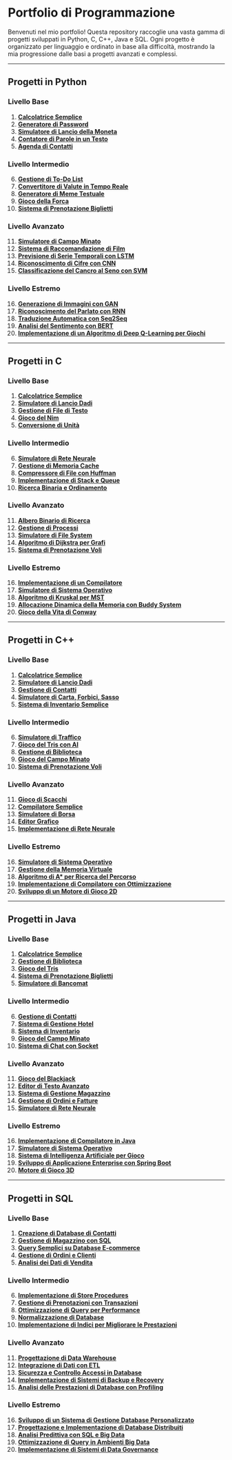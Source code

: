 # Portfolio di Programmazione

Benvenuti nel mio portfolio! Questa repository raccoglie una vasta gamma di progetti sviluppati in Python, C, C++, Java e SQL. Ogni progetto è organizzato per linguaggio e ordinato in base alla difficoltà, mostrando la mia progressione dalle basi a progetti avanzati e complessi.

---

## Progetti in Python

### Livello Base
1. **[Calcolatrice Semplice]([https://github.com/tuo-username/progetto-python1](https://github.com/Oudeys/calcolatrice-semplice-python))**
2. **[Generatore di Password](https://github.com/tuo-username/progetto-python2)**
3. **[Simulatore di Lancio della Moneta](https://github.com/tuo-username/progetto-python3)**
4. **[Contatore di Parole in un Testo](https://github.com/tuo-username/progetto-python4)**
5. **[Agenda di Contatti](https://github.com/tuo-username/progetto-python5)**

### Livello Intermedio
6. **[Gestione di To-Do List](https://github.com/tuo-username/progetto-python6)**
7. **[Convertitore di Valute in Tempo Reale](https://github.com/tuo-username/progetto-python7)**
8. **[Generatore di Meme Testuale](https://github.com/tuo-username/progetto-python8)**
9. **[Gioco della Forca](https://github.com/tuo-username/progetto-python9)**
10. **[Sistema di Prenotazione Biglietti](https://github.com/tuo-username/progetto-python10)**

### Livello Avanzato
11. **[Simulatore di Campo Minato](https://github.com/tuo-username/progetto-python11)**
12. **[Sistema di Raccomandazione di Film](https://github.com/tuo-username/progetto-python12)**
13. **[Previsione di Serie Temporali con LSTM](https://github.com/tuo-username/progetto-python13)**
14. **[Riconoscimento di Cifre con CNN](https://github.com/tuo-username/progetto-python14)**
15. **[Classificazione del Cancro al Seno con SVM](https://github.com/tuo-username/progetto-python15)**

### Livello Estremo
16. **[Generazione di Immagini con GAN](https://github.com/tuo-username/progetto-python16)**
17. **[Riconoscimento del Parlato con RNN](https://github.com/tuo-username/progetto-python17)**
18. **[Traduzione Automatica con Seq2Seq](https://github.com/tuo-username/progetto-python18)**
19. **[Analisi del Sentimento con BERT](https://github.com/tuo-username/progetto-python19)**
20. **[Implementazione di un Algoritmo di Deep Q-Learning per Giochi](https://github.com/tuo-username/progetto-python20)**

---

## Progetti in C

### Livello Base
1. **[Calcolatrice Semplice](https://github.com/tuo-username/progetto-c1)**
2. **[Simulatore di Lancio Dadi](https://github.com/tuo-username/progetto-c2)**
3. **[Gestione di File di Testo](https://github.com/tuo-username/progetto-c3)**
4. **[Gioco del Nim](https://github.com/tuo-username/progetto-c4)**
5. **[Conversione di Unità](https://github.com/tuo-username/progetto-c5)**

### Livello Intermedio
6. **[Simulatore di Rete Neurale](https://github.com/tuo-username/progetto-c6)**
7. **[Gestione di Memoria Cache](https://github.com/tuo-username/progetto-c7)**
8. **[Compressore di File con Huffman](https://github.com/tuo-username/progetto-c8)**
9. **[Implementazione di Stack e Queue](https://github.com/tuo-username/progetto-c9)**
10. **[Ricerca Binaria e Ordinamento](https://github.com/tuo-username/progetto-c10)**

### Livello Avanzato
11. **[Albero Binario di Ricerca](https://github.com/tuo-username/progetto-c11)**
12. **[Gestione di Processi](https://github.com/tuo-username/progetto-c12)**
13. **[Simulatore di File System](https://github.com/tuo-username/progetto-c13)**
14. **[Algoritmo di Dijkstra per Grafi](https://github.com/tuo-username/progetto-c14)**
15. **[Sistema di Prenotazione Voli](https://github.com/tuo-username/progetto-c15)**

### Livello Estremo
16. **[Implementazione di un Compilatore](https://github.com/tuo-username/progetto-c16)**
17. **[Simulatore di Sistema Operativo](https://github.com/tuo-username/progetto-c17)**
18. **[Algoritmo di Kruskal per MST](https://github.com/tuo-username/progetto-c18)**
19. **[Allocazione Dinamica della Memoria con Buddy System](https://github.com/tuo-username/progetto-c19)**
20. **[Gioco della Vita di Conway](https://github.com/tuo-username/progetto-c20)**

---

## Progetti in C++

### Livello Base
1. **[Calcolatrice Semplice](https://github.com/tuo-username/progetto-cpp1)**
2. **[Simulatore di Lancio Dadi](https://github.com/tuo-username/progetto-cpp2)**
3. **[Gestione di Contatti](https://github.com/tuo-username/progetto-cpp3)**
4. **[Simulatore di Carta, Forbici, Sasso](https://github.com/tuo-username/progetto-cpp4)**
5. **[Sistema di Inventario Semplice](https://github.com/tuo-username/progetto-cpp5)**

### Livello Intermedio
6. **[Simulatore di Traffico](https://github.com/tuo-username/progetto-cpp6)**
7. **[Gioco del Tris con AI](https://github.com/tuo-username/progetto-cpp7)**
8. **[Gestione di Biblioteca](https://github.com/tuo-username/progetto-cpp8)**
9. **[Gioco del Campo Minato](https://github.com/tuo-username/progetto-cpp9)**
10. **[Sistema di Prenotazione Voli](https://github.com/tuo-username/progetto-cpp10)**

### Livello Avanzato
11. **[Gioco di Scacchi](https://github.com/tuo-username/progetto-cpp11)**
12. **[Compilatore Semplice](https://github.com/tuo-username/progetto-cpp12)**
13. **[Simulatore di Borsa](https://github.com/tuo-username/progetto-cpp13)**
14. **[Editor Grafico](https://github.com/tuo-username/progetto-cpp14)**
15. **[Implementazione di Rete Neurale](https://github.com/tuo-username/progetto-cpp15)**

### Livello Estremo
16. **[Simulatore di Sistema Operativo](https://github.com/tuo-username/progetto-cpp16)**
17. **[Gestione della Memoria Virtuale](https://github.com/tuo-username/progetto-cpp17)**
18. **[Algoritmo di A* per Ricerca del Percorso](https://github.com/tuo-username/progetto-cpp18)**
19. **[Implementazione di Compilatore con Ottimizzazione](https://github.com/tuo-username/progetto-cpp19)**
20. **[Sviluppo di un Motore di Gioco 2D](https://github.com/tuo-username/progetto-cpp20)**

---

## Progetti in Java

### Livello Base
1. **[Calcolatrice Semplice](https://github.com/tuo-username/progetto-java1)**
2. **[Gestione di Biblioteca](https://github.com/tuo-username/progetto-java2)**
3. **[Gioco del Tris](https://github.com/tuo-username/progetto-java3)**
4. **[Sistema di Prenotazione Biglietti](https://github.com/tuo-username/progetto-java4)**
5. **[Simulatore di Bancomat](https://github.com/tuo-username/progetto-java5)**

### Livello Intermedio
6. **[Gestione di Contatti](https://github.com/tuo-username/progetto-java6)**
7. **[Sistema di Gestione Hotel](https://github.com/tuo-username/progetto-java7)**
8. **[Sistema di Inventario](https://github.com/tuo-username/progetto-java8)**
9. **[Gioco del Campo Minato](https://github.com/tuo-username/progetto-java9)**
10. **[Sistema di Chat con Socket](https://github.com/tuo-username/progetto-java10)**

### Livello Avanzato
11. **[Gioco del Blackjack](https://github.com/tuo-username/progetto-java11)**
12. **[Editor di Testo Avanzato](https://github.com/tuo-username/progetto-java12)**
13. **[Sistema di Gestione Magazzino](https://github.com/tuo-username/progetto-java13)**
14. **[Gestione di Ordini e Fatture](https://github.com/tuo-username/progetto-java14)**
15. **[Simulatore di Rete Neurale](https://github.com/tuo-username/progetto-java15)**

### Livello Estremo
16. **[Implementazione di Compilatore in Java](https://github.com/tuo-username/progetto-java16)**
17. **[Simulatore di Sistema Operativo](https://github.com/tuo-username/progetto-java17)**
18. **[Sistema di Intelligenza Artificiale per Gioco](https://github.com/tuo-username/progetto-java18)**
19. **[Sviluppo di Applicazione Enterprise con Spring Boot](https://github.com/tuo-username/progetto-java19)**
20. **[Motore di Gioco 3D](https://github.com/tuo-username/progetto-java20)**

---

## Progetti in SQL

### Livello Base
1. **[Creazione di Database di Contatti](https://github.com/tuo-username/progetto-sql1)**
2. **[Gestione di Magazzino con SQL](https://github.com/tuo-username/progetto-sql2)**
3. **[Query Semplici su Database E-commerce](https://github.com/tuo-username/progetto-sql3)**
4. **[Gestione di Ordini e Clienti](https://github.com/tuo-username/progetto-sql4)**
5. **[Analisi dei Dati di Vendita](https://github.com/tuo-username/progetto-sql5)**

### Livello Intermedio
6. **[Implementazione di Store Procedures](https://github.com/tuo-username/progetto-sql6)**
7. **[Gestione di Prenotazioni con Transazioni](https://github.com/tuo-username/progetto-sql7)**
8. **[Ottimizzazione di Query per Performance](https://github.com/tuo-username/progetto-sql8)**
9. **[Normalizzazione di Database](https://github.com/tuo-username/progetto-sql9)**
10. **[Implementazione di Indici per Migliorare le Prestazioni](https://github.com/tuo-username/progetto-sql10)**

### Livello Avanzato
11. **[Progettazione di Data Warehouse](https://github.com/tuo-username/progetto-sql11)**
12. **[Integrazione di Dati con ETL](https://github.com/tuo-username/progetto-sql12)**
13. **[Sicurezza e Controllo Accessi in Database](https://github.com/tuo-username/progetto-sql13)**
14. **[Implementazione di Sistemi di Backup e Recovery](https://github.com/tuo-username/progetto-sql14)**
15. **[Analisi delle Prestazioni di Database con Profiling](https://github.com/tuo-username/progetto-sql15)**

### Livello Estremo
16. **[Sviluppo di un Sistema di Gestione Database Personalizzato](https://github.com/tuo-username/progetto-sql16)**
17. **[Progettazione e Implementazione di Database Distribuiti](https://github.com/tuo-username/progetto-sql17)**
18. **[Analisi Predittiva con SQL e Big Data](https://github.com/tuo-username/progetto-sql18)**
19. **[Ottimizzazione di Query in Ambienti Big Data](https://github.com/tuo-username/progetto-sql19)**
20. **[Implementazione di Sistemi di Data Governance](https://github.com/tuo-username/progetto-sql20)**

